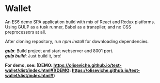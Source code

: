 Wallet
=========

An ES6 demo SPA application build with mix of React and Redux platforms. Using GULP as a tusk runner, Babel as a transpiler, and no CSS preprocessors at all.

After cloning repository, run _npm install_ for downloading dependencies.

**_gulp_**: Build project and start webserver and 8001 port.  
**_gulp build_**: Just build it, bro!  

**For demo, see: [DEMO: https://oliseviche.github.io/test-wallet/dist/index.html#](DEMO: https://oliseviche.github.io/test-wallet/dist/index.html#)**
